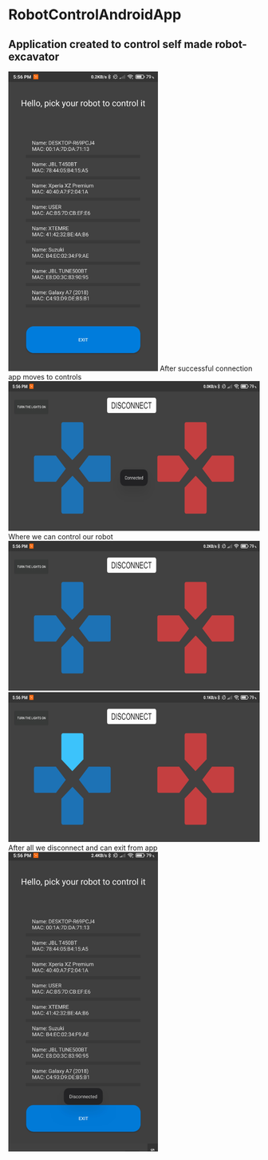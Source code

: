 # RobotControlAndroidApp
## Application created to control self made robot-excavator

<img src="appImages/Main_activity.jpg" width=300 height=600>
After successful connection app moves to controls
<img src="appImages/Controls_1.jpg" width=600 height=300>
Where we can control our robot
<img src="appImages/Controls_2.jpg" width=600 height=300>
<img src="appImages/Controls_3.jpg" width=600 height=300>
After all we disconnect and can exit from app
<img src="appImages/Main_Activity_1.jpg" width=300 height=600>
